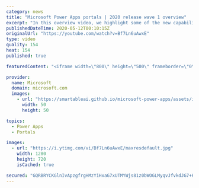 ```yaml
---
category: news
title: "Microsoft Power Apps portals | 2020 release wave 1 overview"
excerpt: "In this overview video, we highlight some of the new capabilities included in the latest update to Microsoft Power Apps portals.     Here are the capabilities covered:   •    Power BI integration, so you can quickly add Power BI reports, tables, and dashboards to your portals without coding.  •    Themes"
publishedDateTime: 2020-05-12T00:10:15Z
originalUrl: "https://youtube.com/watch?v=Bf7Ln6uAwxE"
type: video
quality: 154
heat: 154
published: true

featuredContent: "<iframe width=\"800\" height=\"500\" frameborder=\"0\" src=\"https://www.youtube.com/embed/Bf7Ln6uAwxE\" allow=\"accelerometer; autoplay; encrypted-media; gyroscope; picture-in-picture\" allowfullscreen></iframe>"

provider:
  name: Microsoft
  domain: microsoft.com
  images:
    - url: "https://smartableai.github.io/microsoft-power-apps/assets/images/organizations/microsoft.com-50x50.jpg"
      width: 50
      height: 50

topics:
  - Power Apps
  - Portals

images:
  - url: "https://i.ytimg.com/vi/Bf7Ln6uAwxE/maxresdefault.jpg"
    width: 1280
    height: 720
    isCached: true

secured: "GQRBRYCKGlnIvApzgfrgHMzYiHxaG7xUTMYWjs81z0bWOGLMyqvJfvkdJG7+KhskItv0nimJ2llRjMXXoY3KxTMjxbPQ3MXSUY6CE3uOzdSCK3eb/pP20o/qLbcB/3qA0heFBJEOYx1QdkJGBph6JLz/kxKmcawA7VLUZxH3CvH46cYVKqVlMrWE2wfsFBBmiauCywoeqXTP3cXXR1l0RNPBTZFwXZDmKfOehf1i3yJRRVDAMWEREujAreSRuktTX7gOK1DFMv5guopWrGqugsHnEpu9YLx3YV4kj3q6kTMaFnHnoj58wSjgCEQSjcv518yYuvspQgj9mTMyX5VOj3q9Wb7jorK4ql1MVqUVlOqZ0vUIaIJDplWDGCQrmrWU4npGiSlfwpvr2cmNvYjrdHpq6FG88ZI8RKWd3N/XeljgrA/S0lzcSKFoIkJQbo8V;IryUPplWyc12mRWTfwLkTQ=="
---
```


